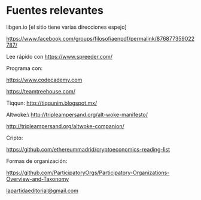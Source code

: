 # Fuentes relevantes

libgen.io \[el sitio tiene varias direcciones espejo\]

<https://www.facebook.com/groups/filosofiaenpdf/permalink/876877359022787/>

Lee rápido con <https://www.spreeder.com/>

Programa con:

<https://www.codecademy.com>

<https://teamtreehouse.com/>

Tiqqun: <http://tiqqunim.blogspot.mx/>

Altwoke:\ http://tripleampersand.org/alt-woke-manifesto/

<http://tripleampersand.org/altwoke-companion/>

Cripto:

<https://github.com/ethereummadrid/cryptoeconomics-reading-list>

Formas de organización:

<https://github.com/ParticipatoryOrgs/Participatory-Organizations-Overview-and-Taxonomy>

lapartidaeditorial@gmail.com
